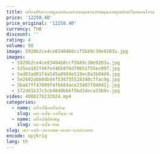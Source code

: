 ```yaml
---
title: เครื่องปรับอากาศคูลเลอร์แบบระเหยอุตสาหกรรมคุณภาพสูงพร้อมรีโมทคอนโทรล
price: '12250.40'
price_original: '12250.40'
currency: THB
discount: ''
rating: 4
volume: 98
image: S928b2ce4ce83404b8ccf5b89c30e9203u.jpg
images:
  - S928b2ce4ce83404b8ccf5b89c30e9203u.jpg
  - S35ea182f46fe446b8f6d70651f55ec097.jpg
  - Sed83ad01f4a545a8984e519ec8a3b0449.jpg
  - Se2692abb0dbd4f538755528340cffac9g.jpg
  - Sba67ff47899f4f6684ace23407f94042j.jpg
  - S72dd1b37c5cb4040b66f5bd2deca33b9v.jpg
video: 4000270232024.mp4
categories:
  - name: เครื่องใช้ภายในบ้าน
    slug: เคร-องใช-ภายในบ-าน
  - name: เครื่องใช้ที่สำคัญ
    slug: เคร-องใช-สำค
slug: เคร-องปร-บอากาศค-ลเลอร-แบบระเหยอ
encode: opjKr1q
lang: th
---
```

  